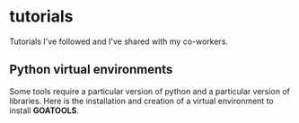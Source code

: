 # tutorials

Tutorials I've followed and I've shared with my co-workers.


## Python virtual environments

Some tools require a particular version of python and a particular version of libraries.
Here is the installation and creation of a virtual environment to install **GOATOOLS**.

